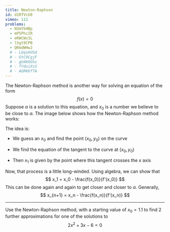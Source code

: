 ```yaml
---
title: Newton-Raphson
id: d1RfVcU0
vimeo: 111
problems:
  - N3mYkHBp
  - mP5PhcIR
  - eRWCWs3L
  - l5gt9CPB
  - QRmdWHwJ
  # - LQqsHVGd
  # - GtC9CgjF
  # - gUAKOGhz
  # - fYduiXsS
  # - AQRK6fTA
---
```


The Newton-Raphson method is another way for solving an equation of the form
$$
f(x) = 0
$$
Suppose $\alpha$ is a solution to this equation, and $x_0$ is a number we believe to be close to $\alpha.$ The image below shows how the Newton-Raphson method works:

<geogebra id="suykpys6"></geogebra>

The idea is:

 - We guess an $x_0$ and find the point $(x_0,y_0)$ on the curve

 - We find the equation of the tangent to the curve at $(x_0,y_0)$

 - Then $x_1$ is given by the point where this tangent crosses the $x$ axis

Now, that process is a little long-winded. Using algebra, we can show that
$$
x_1 = x_0 - \frac{f(x_0)}{f'(x_0)}
$$
This can be done again and again to get closer and closer to $\alpha.$ Generally,
$$
x_{n+1} = x_n - \frac{f(x_n)}{f'(x_n)}
$$

---

Use the Newton-Raphson method, with a starting value of $x_0 = 1.1$ to find $2$ further approximations for one of the solutions to
$$
2 x^{2} + 3 x - 6 = 0
$$
